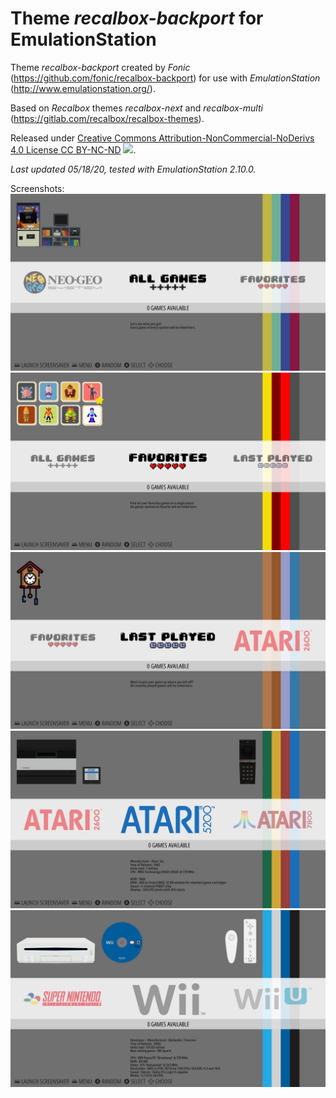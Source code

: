 # Theme *recalbox-backport* for EmulationStation

Theme *recalbox-backport* created by *Fonic* (https://github.com/fonic/recalbox-backport) for use with *EmulationStation* (http://www.emulationstation.org/).

Based on *Recalbox* themes *recalbox-next* and *recalbox-multi* (https://gitlab.com/recalbox/recalbox-themes).

Released under [Creative Commons Attribution-NonCommercial-NoDerivs 4.0 License CC BY-NC-ND](https://creativecommons.org/licenses/by-nc-nd/4.0/) ![](https://i.creativecommons.org/l/by-nc-nd/4.0/88x31.png).

*Last updated 05/18/20, tested with EmulationStation 2.10.0.*

Screenshots:
![Screenshot1](screenshots/screenshot_1.png?raw=true "Screenshot1")
![Screenshot2](screenshots/screenshot_2.png?raw=true "Screenshot2")
![Screenshot3](screenshots/screenshot_3.png?raw=true "Screenshot3")
![Screenshot4](screenshots/screenshot_4.png?raw=true "Screenshot4")
![Screenshot5](screenshots/screenshot_5.png?raw=true "Screenshot5")
